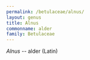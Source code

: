 ```yaml
---
permalink: /betulaceae/alnus/
layout: genus
title: Alnus
commonname: alder
family: Betulaceae
---
```


*Alnus* -- alder (Latin)
